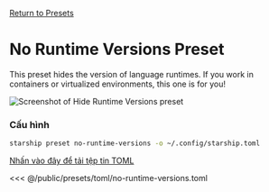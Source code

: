 [Return to Presets](./#no-runtime-versions)

# No Runtime Versions Preset

This preset hides the version of language runtimes. If you work in containers or virtualized environments, this one is for you!

![Screenshot of Hide Runtime Versions preset](/presets/img/no-runtime-versions.png)

### Cấu hình

```sh
starship preset no-runtime-versions -o ~/.config/starship.toml
```

[Nhấn vào đây để tải tệp tin TOML](/presets/toml/no-runtime-versions.toml)

<<< @/public/presets/toml/no-runtime-versions.toml
